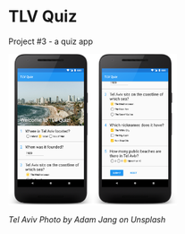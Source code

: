 # TLV Quiz
Project #3 - a quiz app

<img src="https://github.com/amaliaman/TLVQuiz/blob/master/screenshots/tlv1.png" width="30%" height="30%"><img src="https://github.com/amaliaman/TLVQuiz/blob/master/screenshots/tlv2.png" width="30%" height="30%">

_Tel Aviv Photo by Adam Jang on Unsplash_
